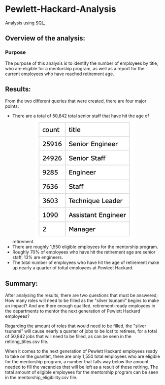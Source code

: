 # Pewlett-Hackard-Analysis
Analysis using SQL,
## Overview of the analysis:
### Purpose
The purpose of this analysis is to identify the number of employees by title, who are eligible for a mentorship program, as well as a report for the current employees who have reached retirement age.
## Results:
From the two different queries that were created, there are four major points:
- There are a total of 50,842 total senior staff that have hit the age of retirement. ![The chart below shows the total number of positions eligible for reitrement](Retiring_titles.png)
- There are roughly 1,550 eligible employees for the mentorship program.
- Roughly 70% of employees who have hit the retirement age are senior staff, 13% are engineers.
- The total number of employees who have hit the age of retirement make up nearly a quarter of tottal employees at Pewleet Hackard.
## Summary:
After analysing the results, there are two questions that must be answered; How many roles will need to be filled as the "silver tsunami" begins to make an impact? And are there enough qualifed, retirement-ready employees in the departments to mentor the next generation of Pewlett Hackard employees? 

Regarding the amount of roles that would need to be filled, the "silver tsunami" will cause nearly a quarter of jobs to be lost to retirees, for a total of 50,842 jobs that will need to be filled, as can be seen in the retiring_titles.csv file.

When it comes to the next generation of Pewlett Hackard employees ready to take on the guantlet, there are only 1,550 total employees who are eligible for the mentorship program, a number that falls way below the amount needed to fill the vacancies that will be left as a result of those retiring. The total amount of eligible employees for the mentorship program can be seen in the mentorship_eligibility.csv file.
